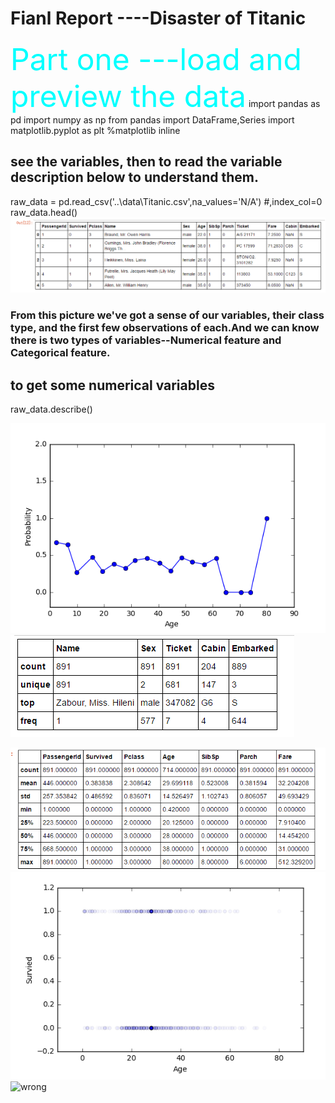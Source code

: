 # Fianl Report ----Disaster of Titanic

<font color=#00ffff size=72>Part one ---load and preview the data</font>
import pandas as pd
import numpy as np
from pandas import DataFrame,Series
import matplotlib.pyplot as plt
%matplotlib inline

## see the variables, then to read the variable description below to understand them. 
raw_data = pd.read_csv('..\data\Titanic.csv',na_values='N/A')  #,index_col=0
raw_data.head()
![wrong](https://github.com/zxy6076/Zheng_Xiaoyu_Spring2017/blob/master/final/analysis/ana_1/raw_data_head.png) 
### From this picture we've got a sense of our variables, their class type, and the first few observations of each.And we can know there is two types of variables--Numerical feature and Categorical feature.

## to get some numerical variables
raw_data.describe()
 
 
 ![wrong](https://github.com/zxy6076/Zheng_Xiaoyu_Spring2017/blob/master/final/analysis/ana_1/ana_fianl_20s.png)
 ![wrong](https://github.com/zxy6076/Zheng_Xiaoyu_Spring2017/blob/master/final/analysis/ana_1/raw_data_cate_des.png)

 ![wrong](https://github.com/zxy6076/Zheng_Xiaoyu_Spring2017/blob/master/final/analysis/ana_1/raw_data_num_des.png)
 ![wrong](https://github.com/zxy6076/Zheng_Xiaoyu_Spring2017/blob/master/final/analysis/ana_1/raw_data_scatter.png)
 ![wrong]()
 
 

